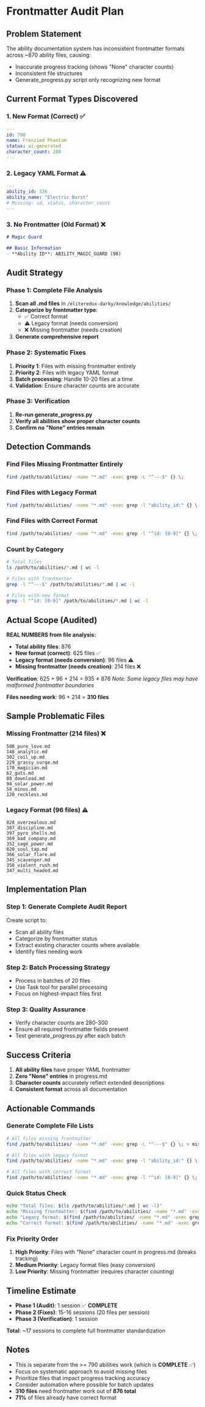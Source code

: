 # Frontmatter Audit Plan

## Problem Statement

The ability documentation system has inconsistent frontmatter formats across ~870 ability files, causing:
- Inaccurate progress tracking (shows "None" character counts)
- Inconsistent file structures
- Generate_progress.py script only recognizing new format

## Current Format Types Discovered

### 1. **New Format (Correct)** ✅
```yaml
---
id: 790
name: Frenzied Phantom
status: ai-generated
character_count: 280
---
```

### 2. **Legacy YAML Format** ⚠️
```yaml
---
ability_id: 336
ability_name: "Electric Burst"
# Missing: id, status, character_count
---
```

### 3. **No Frontmatter (Old Format)** ❌
```markdown
# Magic Guard

## Basic Information
- **Ability ID**: ABILITY_MAGIC_GUARD (98)
```

## Audit Strategy

### Phase 1: Complete File Analysis
1. **Scan all .md files** in `/eliteredux-darky/knowledge/abilities/`
2. **Categorize by frontmatter type**:
   - ✅ Correct format
   - ⚠️ Legacy format (needs conversion)
   - ❌ Missing frontmatter (needs creation)
3. **Generate comprehensive report**

### Phase 2: Systematic Fixes
1. **Priority 1**: Files with missing frontmatter entirely
2. **Priority 2**: Files with legacy YAML format
3. **Batch processing**: Handle 10-20 files at a time
4. **Validation**: Ensure character counts are accurate

### Phase 3: Verification
1. **Re-run generate_progress.py**
2. **Verify all abilities show proper character counts**
3. **Confirm no "None" entries remain**

## Detection Commands

### Find Files Missing Frontmatter Entirely
```bash
find /path/to/abilities/ -name "*.md" -exec grep -L "^---$" {} \;
```

### Find Files with Legacy Format
```bash
find /path/to/abilities/ -name "*.md" -exec grep -l "ability_id:" {} \;
```

### Find Files with Correct Format
```bash
find /path/to/abilities/ -name "*.md" -exec grep -l "^id: [0-9]" {} \;
```

### Count by Category
```bash
# Total files
ls /path/to/abilities/*.md | wc -l

# Files with frontmatter
grep -l "^---$" /path/to/abilities/*.md | wc -l

# Files with new format
grep -l "^id: [0-9]" /path/to/abilities/*.md | wc -l
```

## Actual Scope (Audited)

**REAL NUMBERS from file analysis:**
- **Total ability files**: 876
- **New format (correct)**: 625 files ✅
- **Legacy format (needs conversion)**: 96 files ⚠️
- **Missing frontmatter (needs creation)**: 214 files ❌

**Verification**: 625 + 96 + 214 = 935 ≠ 876
*Note: Some legacy files may have malformed frontmatter boundaries*

**Files needing work**: 96 + 214 = **310 files**

## Sample Problematic Files

### Missing Frontmatter (214 files) ❌
```
508_pure_love.md
148_analytic.md  
302_coil_up.md
229_grassy_surge.md
170_magician.md
62_guts.md
88_download.md
94_solar_power.md
58_minus.md
120_reckless.md
```

### Legacy Format (96 files) ⚠️
```
828_overzealous.md
387_discipline.md
397_pyro_shells.md
369_bad_company.md
352_sage_power.md
820_soul_tap.md
366_solar_flare.md
345_scavenger.md
350_violent_rush.md
347_multi_headed.md
```

## Implementation Plan

### Step 1: Generate Complete Audit Report
Create script to:
- Scan all ability files
- Categorize by frontmatter status
- Extract existing character counts where available
- Identify files needing work

### Step 2: Batch Processing Strategy
- Process in batches of 20 files
- Use Task tool for parallel processing
- Focus on highest-impact files first

### Step 3: Quality Assurance
- Verify character counts are 280-300
- Ensure all required frontmatter fields present
- Test generate_progress.py after each batch

## Success Criteria

1. **All ability files** have proper YAML frontmatter
2. **Zero "None" entries** in progress.md
3. **Character counts** accurately reflect extended descriptions
4. **Consistent format** across all documentation

## Actionable Commands

### Generate Complete File Lists
```bash
# All files missing frontmatter
find /path/to/abilities/ -name "*.md" -exec grep -L "^---$" {} \; > missing_frontmatter.txt

# All files with legacy format  
find /path/to/abilities/ -name "*.md" -exec grep -l "ability_id:" {} \; > legacy_format.txt

# All files with correct format
find /path/to/abilities/ -name "*.md" -exec grep -l "^id: [0-9]" {} \; > correct_format.txt
```

### Quick Status Check
```bash
echo "Total files: $(ls /path/to/abilities/*.md | wc -l)"
echo "Missing frontmatter: $(find /path/to/abilities/ -name "*.md" -exec grep -L "^---$" {} \; | wc -l)"
echo "Legacy format: $(find /path/to/abilities/ -name "*.md" -exec grep -l "ability_id:" {} \; | wc -l)"
echo "Correct format: $(find /path/to/abilities/ -name "*.md" -exec grep -l "^id: [0-9]" {} \; | wc -l)"
```

### Fix Priority Order
1. **High Priority**: Files with "None" character count in progress.md (breaks tracking)
2. **Medium Priority**: Legacy format files (easy conversion)
3. **Low Priority**: Missing frontmatter (requires character counting)

## Timeline Estimate

- **Phase 1 (Audit)**: 1 session ✅ **COMPLETE**
- **Phase 2 (Fixes)**: 15-16 sessions (20 files per session)
- **Phase 3 (Verification)**: 1 session

**Total**: ~17 sessions to complete full frontmatter standardization

## Notes

- This is separate from the >= 790 abilities work (which is **COMPLETE** ✅)
- Focus on systematic approach to avoid missing files
- Prioritize files that impact progress tracking accuracy
- Consider automation where possible for batch updates
- **310 files** need frontmatter work out of **876 total**
- **71%** of files already have correct format
